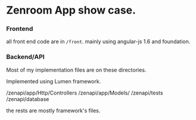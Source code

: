 # Zenroom App show case.

### Frontend
all front end code are in `/front`.
mainly using angular-js 1.6 and foundation.

### Backend/API

Most of my implementation files are on these directories.

Implemented using Lumen framework.

/zenapi/app/Http/Controllers
/zenapi/app/Models/
/zenapi/tests
/zenapi/database

the rests are mostly framework's files.

